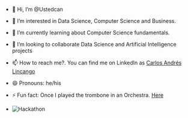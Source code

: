 - 👋 Hi, I’m @Ustedcan
- 👀 I’m interested in Data Science, Computer Science and Business.
- 🌱 I’m currently learning about Computer Science fundamentals.
- 💞️ I’m looking to collaborate Data Science and Artificial Intelligence projects
- 📫 How to reach me?. You can find me on LinkedIn as [Carlos Andrés Lincango](kedin.com/in/carlos-andrés-lincango-2b5a60132/)
- 😄 Pronouns: he/his
- ⚡ Fun fact: Once I played the trombone in an Orchestra. [Here](https://www.youtube.com/watch?v=jw0Ja6U1H2A&ab_channel=CarlosAndr%C3%A9s)
  
- ![Hackathon](https://lh3.googleusercontent.com/pw/AP1GczP_KXX9dQguXqIEi4YGaNwhWTly2S-4SlxvCVjxq0wL0s1G4TICic7Ic4mYzDDeRTYCg0m5d5la42RmCZPtVlt7vulOqYtszhvwYbj2RAjY2FbbZH8RgSXFuoOJo0ZTgDvZ6xMQnlalxsDOQqLsW_alw5qMcCnRRm051k0TMoBqIX_kL4Eej1nh5gSzcJSCqpJKy69ib-oHYXWHcOtOp4Pj3DohTaeMi3zHMc0C1hbrM5qAw8qu7F7vbsc6e2irgRNVqgjR9LL5RckKnbAcVhymeNi8N0daFnjU8LQAkQD_kIoXFFruAOEv1KnBOm-UVALMoNUVzXXYDJD9Oa2ybgnTzgH4jHyVZJGopTPz-wSuvYvg21_RFawhZFoZ4pFIbarSz1eS9A45l8NKURcurAJRi_E-xHo23Lpg3MGvcLTu-ouhMhO_5uB23qFDYdSh8MqOz0wlr7tMOIQyC47vfwOx85QV2UmOMcC0JQirdY7hKjulBlYUI8_tUWGWDf52XOfbs8LpM7mrtKDdKEmF8M2Yp_x4_a3uDBz5V8WBi4AQZyrTWgpy9dLpa2BbCrZwaXqgwgUME-8dpqpuzBAhYBqzYSN0qQ1OvJJPovJsCixegcmhBzzjKK9oM81sj2IM0kiKfURa0HtWF1C1vL5xTnQEFBZ0YCHFbyLZsvwnMEOG_t2cJmRj5YB0TmXyb4mNdta3omI4xpIPHkBLXshDDsmbt0zToeCxGpyJqimDT5f7CKEsSOQ1Qy3-yhrRPIEiWOOezGscYaPxisARPOC9Uhs3JzyfyPSCNaLTgUxbtZFrCC40Q4tkO5x8MuJ33n-Gu4vziS2rZfoyPoC6-WsANXfWdPeT_P4wTxKES_UQGFp_IGy445W3MZ9mEr8-MO4hKjW4Znalp8ovAy6kWY-FBHqR_dKP=w806-h607-s-no-gm?authuser=0)

<!---
Ustedcan/Ustedcan is a ✨ special ✨ repository because its `README.md` (this file) appears on your GitHub profile.
You can click the Preview link to take a look at your changes.
--->
